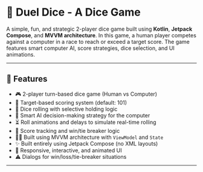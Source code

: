 # 🎲 Duel Dice - A Dice Game

A simple, fun, and strategic 2-player dice game built using **Kotlin**, **Jetpack Compose**, and **MVVM architecture**. In this game, a human player competes against a computer in a race to reach or exceed a target score. The game features smart computer AI, score strategies, dice selection, and UI animations.

---

## 🚀 Features

- 🎮 2-player turn-based dice game (Human vs Computer)
- 🎯 Target-based scoring system (default: 101)
- 🎲 Dice rolling with selective holding logic
- 🧠 Smart AI decision-making strategy for the computer
- ⏳ Roll animations and delays to simulate real-time rolling
- 🧮 Score tracking and win/tie breaker logic
- 🧑‍💻 Built using MVVM architecture with `ViewModel` and `State`
- ✨ Built entirely using Jetpack Compose (no XML layouts)
- 📱 Responsive, interactive, and animated UI
- ⚠️ Dialogs for win/loss/tie-breaker situations

---
